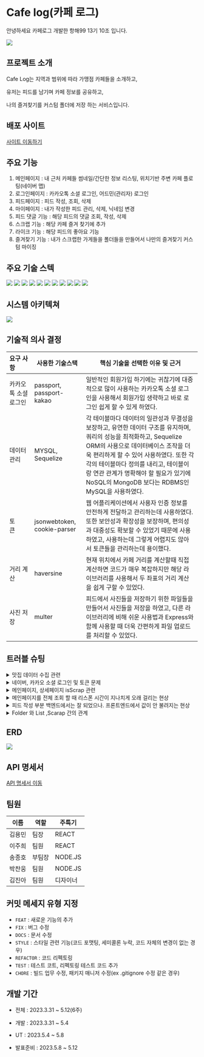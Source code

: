 # Cafe log(카페 로그)
안녕하세요 카페로그 개발한 항해99 13기 10조 입니다.

<img src="https://velog.velcdn.com/images/clue97/post/cb5cdb33-c8b2-466c-a98d-cd475a708a2f/image.png"/>

## 프로젝트 소개
Cafe Log는 지역과 범위에 따라 가맹점 카페들을 소개하고,

유저는 피드를 남기며 카페 정보를 공유하고,

나의 즐겨찾기를 커스텀 폴더에 저장 하는 서비스입니다.

## 배포 사이트
[사이트 이동하기](http://yongminbucket.s3-website.ap-northeast-2.amazonaws.com/)

## 주요 기능

1. 메인페이지 : 내 근처 카페들 썸네일/간단한 정보 리스팅, 위치기반 주변 카페 플로팅(네이버 맵)
2. 로그인페이지 : 카카오톡 소셜 로그인, 어드민(관리자) 로그인
3. 피드페이지 :  피드 작성, 조회, 삭제
4. 마이페이지 : 내가 작성한 피드 관리, 삭제, 닉네임 변경
5. 피드 댓글 기능 : 해당 피드의 댓글 조회, 작성, 삭제
6. 스크랩 기능 : 해당 카페 즐겨 찾기에 추가
7. 라이크 기능 : 해당 피드의 좋아요 기능
8. 즐겨찾기 기능 : 내가 스크랩한 가게들을 폴더들을 만들어서 나만의 즐겨찾기 커스텀 마이징

## 주요 기술 스텍
<div float: left;>
  <img src="https://img.shields.io/badge/javascript-F7DF1E?style=for-the-badge&logo=javascript&logoColor=black">
  <img src="https://img.shields.io/badge/mysql-4479A1?style=for-the-badge&logo=mysql&logoColor=white"> 
  <img src="https://img.shields.io/badge/node.js-339933?style=for-the-badge&logo=Node.js&logoColor=white">
  <img src="https://img.shields.io/badge/express-000000?style=for-the-badge&logo=express&logoColor=white">
  <img src="https://img.shields.io/badge/linux-FCC624?style=for-the-badge&logo=linux&logoColor=black"> 
  <img src="https://img.shields.io/badge/github-181717?style=for-the-badge&logo=github&logoColor=white">
  <img src="https://img.shields.io/badge/git-F05032?style=for-the-badge&logo=git&logoColor=white">
  
  <img src="https://img.shields.io/badge/VSCode-007ACC?style=for-the-badge&logo=Visual Studio Code&logoColor=white"/>
  <img src="https://img.shields.io/badge/NPM-%23000000.svg?style=for-the-badge&logo=npm&logoColor=white"/>
  <img src="https://img.shields.io/badge/AWS-%23232F3E.svg?style=for-the-badge&logo=amazon-aws&logoColor=white"/>
  <img src="https://img.shields.io/badge/EC2-%23FF9900.svg?style=for-the-badge&logo=AmazonEC2&logoColor=white"/>
</div>


## 시스템 아키텍쳐
<img src="https://user-images.githubusercontent.com/121918099/236741003-328d14e6-c36b-4a1c-86fa-780a12a33163.png"/>

## 기술적 의사 결정
| 요구 사항 | 사용한 기술스택 | 핵심 기술을 선택한 이유 및 근거 |
| :--- | --- | --- |
| 카카오톡 소셜 로그인 |passport, passport-kakao|일반적인 회원가입 하기에는 귀찮기에 대중적으로 많이 사용하는 카카오톡 소셜 로그인을 사용해서 회원가입 생략하고 바로 로그인 쉽게 할 수 있게 하였다.|
| 데이터 관리 |MYSQL, Sequelize|각 테이블마다 데이터의 일관성과 무결성을 보장하고, 유연한 데이터 구조를 유지하며, 쿼리의 성능을 최적화하고, Sequelize ORM의 사용으로 데이터베이스 조작을 더욱 편리하게 할 수 있어 사용하였다. 또한 각각의 테이블마다 정의를 내리고, 테이블이랑 연관 관계가 명확해야 할 필요가 있기에 NoSQL의 MongoDB 보다는 RDBMS인 MySQL을 사용하였다.|
| 토큰&nbsp;&nbsp;&nbsp;&nbsp;&nbsp;&nbsp; |jsonwebtoken, cookie-parser|웹 어플리케이션에서 사용자 인증 정보를 안전하게 전달하고 관리하는데 사용하였다. 또한 보안성과 확장성을 보장하며, 편의성과 대중성도 확보할 수 있었기 때문에 사용하였고, 사용하는데 그렇게 어렵지도 않아서 토큰들을 관리하는데 용이했다.|
| 거리 계산 |haversine|현재 위치에서 카페 거리를 계산할때 직접 계산하면 코드가 매우 복잡하지만 해당 라이브러리를 사용해서 두 좌표의 거리 계산을 쉽게 구할 수 있었다.|
| 사진 저장 |multer|피드에서 사진들을 저장하기 위한 파일들을 만들어서 사진들을 저장을 하였고, 다른 라이브러리에 비해 쉬운 사용법과 Express와 함께 사용할 때 더욱 간편하게 파일 업로드를 처리할 수 있었다.|

## 트러블 슈팅
<details>
<summary>맛집 데이터 수집 관련</summary>

- 나타난 문제) 위도,경도(GPS)를 사용해서 유저 위치기반으로 shop 정보들을 뿌려줘야하는데, 그러려면 많은 데이터가 필요. 데이터 크롤링이 가능한지, 이를 우리 데이터로 가공할 수 있는지 확인이 필요

- 해결방안) 크롤링은 요즘 막혀있는 사이트가 점점 늘어나고 있고 설령 가능하더라도 한 페이지에 많아도 몇십개만 넣을 수 있기에 수천개를 넣는거에는 어려움이 많았다. 그래서 우리가 해결 한 방안은 공공데이터포털에서 엑셀로 다운을 받아서 업체들 중에서 서울과 수원 지역들을 필터링 해서 , 주소, 위도, 경도 등 데이터를 수집하였고 이것을  JSON(data.json 파일) 파일로 변환 후 route폴더 안에 있는 temp.js 파일 안에서 데이터베이스에 넣는 작업으로 해결 (4월 11일 해결)

(단, 가게 내 메뉴명, 카테고리, 메뉴의 가격, 전화번호, 영업시간 등등은 공공데이터에는 없어서 우리가 정한 임의의 기준을 잡아서 넣는 것으로 대체)

</details>
<details>
<summary>네이버, 카카오 소셜 로그인 및 토큰 문제</summary>

- 나타난 문제) 카카오,네이버 api를 가져와서 로그인을 백에서는 구현 완료 되었다.  그러나 로그인 구현을 프론트에서 담당하고 인자토큰을 넘겨 받아 구현하는 과정에서  오류가 발생 (4월 3일 문제 추가)
	
- 원인) 문제는 크게 2가지 존재
1. 클라이언트 id,url을 프론트로 설정 (하나의 어플리캐이션의 ID,URL을 사용 했어야 했는데 프론트id 백  rul을 사용했었다) 
2. 프론트 어플리캐이션 보안설정 (어플리캐이션에 보안설정이 되어있을 경우 시크릿 값을 추가로 보내야 했었다)
    
- 해결) 넘겨받은 값이 인자코드가 아니라 접근 코드를 받았다 (4월 8일 해결)

(최종적으로는 카카오톡 소셜 로그인만 구현 → 굳이 소셜로그인 2개 쓸 필요가 없었고, 네이버 소셜 로그인은 카카오톡보다 보안이 엄격해서 최종적으로 제외함)

</details>
<details>
<summary>메인페이지, 상세페이지 isScrap 관련</summary>

- 나타난 문제) 현재 메인페이지와 상세페이지는 로그인 없이도 이용 할 수 있게 구현하였는데, 해당 카페에 스크랩을 했는지 안했는지를 기능을 추가하게 되면서 로그인 필수 기능이 되어버려,  메인페이지, 상세페이지 마저도 로그인 이용자만 할 수 있게 되는 문제점을 발견하였다. (4월 14일 문제 추가)
    
- 해결방안) 기존 소셜 로그인 미들웨어(snsAuthmiddleware)에서 같은 파일을 하나 더 복사해서, 토큰 유무 체크하는 에러핸들링만 제거한 미들웨어(snsMiddleware)를 하나 더 만든 다음, 기존 shop.route에서 로그인 유무 따지지 않는 미들웨어를 사용하고, shop.controller에서도 if….else문을 사용해서 로그인 했을때는 scrap를 확인해서 있으면 true, 없으면 false로 출력하게 하였고, 비로그인이면 전부 false로 고정을 하는 것으로 해결하였다. (4월 17일 해결)

</details>
<details>
<summary>메인페이지를 전체 조회 할 때 리스폰 시간이 지나치게 오래 걸리는 현상</summary>

- 나타난 문제) 로컬 테스트 했을 때에는 맛집 데이터가 2 ~ 30개 밖에 없던 시절에는 걸려도 0.5초 밖에 안되었는데  맛집 데이터를 3천개 넣고 전체 조회 돌리면 4 ~ 50초 넘게 걸리는 현상을 발견하였다. (4월 17일 문제 추가)

<img src="https://file.notion.so/f/s/beb9f5f6-7ec9-4b62-a9f8-4743654643ea/Untitled.png?id=5e759c20-6eb9-44f7-a421-200e06e1dd54&table=block&spaceId=83c75a39-3aba-4ba4-a792-7aefe4b07895&expirationTimestamp=1683615898901&signature=Fn2cbnl_UpfPAJUZqOH3KwD5IVYZZiqU0mJ8p5uVMxk&downloadName=Untitled.png"/>

- 원인) findAll으로 맛집 고유번호(ShopId) 하나하나마다 쿼리를 3천번이 넘게 실행되서 4~50초 넘게 걸리는 현상을 발견하였다. 

<img src="https://file.notion.so/f/s/c5682b09-1fb0-4f0d-99bb-51da9daaca82/Untitled.png?id=14bb6c9f-0a5c-4063-8f9e-3a2178e3c5f8&table=block&spaceId=83c75a39-3aba-4ba4-a792-7aefe4b07895&expirationTimestamp=1683616038420&signature=GLDWtBFyagdJCAaEbtwwB0i-sxRa_A_cO2zxNzIfuvM&downloadName=Untitled.png"/>

- 해결방안) 해당 맛집마다 feedCount와 isScrap 유무를 확인하기 때문에 카페 하나하나마다 for문으로 다 돌렸고 그 안에 mysql 조건문을 사용했기 때문에 그래서 쿼리가 3천개가 나와서 오래 걸렸고, respone에 해당되지 않는 카페들도 모두 쿼리를 실행을 하였다. 그래서 isScrap과 feedCount 데이터 가공하는 것은 우선적으로 제외 한 후 기존 데이터들은 그대로 먼저 출력을 하였다. 그 다음에 조건에 맞는 것들만 변수 cn으로 선언해 length 길이만큼만 쿼리가 실행 할 수 있게 하였고, 또 다른 result2 변수를 만들어서 거기서 feedCount와 isScrap를 출력하는 방법으로 구현을 하였다. 그 결과 조건에 맞는 맛집만 쿼리가 실행하게 바뀌었고, 덕분에 시간도 4~50초 걸리는 부분을 0.3~5초 정도로 대폭 단축하였다. (4월 18일 해결)

<img src="https://file.notion.so/f/s/bae28af0-a438-4579-96a2-ebdebf8603cd/Untitled.png?id=a168b2a8-29ce-431f-be90-89a8d3b00e68&table=block&spaceId=83c75a39-3aba-4ba4-a792-7aefe4b07895&expirationTimestamp=1683616059533&signature=0VbvggGmmOzKSRNfkkMmJFhtbMINLTYfS3099wx8768&downloadName=Untitled.png"/>

</details>
<details>
<summary>피드 작성 부분 백엔드에서는 잘 되었으나. 프론트엔드에서 값이 안 불려지는 현상</summary>

- 나타난 문제) 백엔드에서는 postman으로 form-data로 작성이 잘 되는 것을 확인하였고 해당 부분을 ec2로 배포를 하였지만, 프론트에서는 피드 작성 부분에서 feedPic 값이 불려지지 않는 현상이 발생 (4월 19일 문제 추가)

- 해결 방안) 지금까지 사진을 담기 위한 multer 라이브러리를 사용하였는데,  여러 사진을 업로드 하는 함수인 upload.fields를 사용하고 있었다. 근데 어쩌피 사진은 1장만 구현 하면 되었는데 나중에 feed.route파일에서 upload.slngle로 바꾸고 피드 컨트롤러 계층에서도 req.files에서 req.file로 바꾸니까 비로소 값이 받아지는 것을 확인하였다. 프론트에서는 사진이 어쩌피 한장이라 배열이 아닌 string으로 구현을 했어서 값이 불러지지 않았던 것으로 추정된다. 만약  upload.fields로 한다면 사진이 여러 장 이다 보니까 프론트에서 값 받아오는 방식을 배열 형식으로 구현하면 되지 않을까 생각한다. 일단은 우리쪽에서  upload.slngle로 바꾸는 것으로 해결하였다.  (4월 20일 해결)

```js
    //변경 전
    router.post("/shop/:shopId/feed",authMiddle, upload.fields([{ name: 'feedPic', maxCount: 1 }]), feedController.postFeed2);
    //변경 후
    router.post("/shop/:shopId/feed",authMiddle, upload.single('feedPic'), feedController.postFeed);
```

</details>
<details>
<summary>Folder 와 List ,Scarap 간의 관계</summary>

- 나타난 문제) scrap을 이용해 list를 찾지 못하는 현상 (4월 24일 문제 추가)
  <details>
  <summary>시도해본 erd 설계</summary>
  <img src="https://file.notion.so/f/s/25e79feb-02a4-46ac-a189-93d90c958b39/drawSQL--export-2023-04-24.png?id=2d5160cb-beaf-49ac-a6bc-e7f42d1b416b&table=block&spaceId=83c75a39-3aba-4ba4-a792-7aefe4b07895&expirationTimestamp=1683616900557&signature=MQYHRMLN5Av2jOQJjbTQSkAWsUSrHFmk5hWB2Bmhrns&downloadName=drawSQL--export-2023-04-24.png"/>
  <img src="https://file.notion.so/f/s/a9b38f1e-7a91-4fb0-828a-403bb4d36fac/drawSQL--export-2023-04-25.png?id=028a26fb-31fd-410e-aa82-c546ca687628&table=block&spaceId=83c75a39-3aba-4ba4-a792-7aefe4b07895&expirationTimestamp=1683616962925&signature=jU-wsuziobHeIMvSjnp2-ry3HQ_qy8dB0z9FHqh9TUo&downloadName=drawSQL--export-2023-04-25.png"/>
  <img src="https://file.notion.so/f/s/4b78961f-f804-437e-9c14-2489f6feaffc/erd1.jpg?id=55e488a6-11d3-4962-aa38-29c90d53654f&table=block&spaceId=83c75a39-3aba-4ba4-a792-7aefe4b07895&expirationTimestamp=1683616798235&signature=tDPgyJ7WB3qy1i7xCBgVfOTJvBlrsdFq1c8nZJcAOj0&downloadName=erd1.jpg"/>
  </details>

- 해결방안) list는 folderId와 ScarpId를 가져서 1:n 관계를 형성하였고 userId를 통해 list값을 찾아오는 방식으로 구현 (4월 27일 해결)

<img src="https://file.notion.so/f/s/81a652cb-e1ec-46c6-9c01-dafdc87cf2fd/%EC%99%84%EC%84%B1%EB%90%9C_erd.jpg?id=8247ebae-dc74-4d1e-ad22-64b6884c23b0&table=block&spaceId=83c75a39-3aba-4ba4-a792-7aefe4b07895&expirationTimestamp=1683616626757&signature=gMC0WnPbHpBb8n74jViVFR6c_T_nsqTKPQb0kgMGLfc&downloadName=%EC%99%84%EC%84%B1%EB%90%9C+erd.jpg"/>
</details>

## ERD
<img src="https://www.notion.so/image/https%3A%2F%2Fs3-us-west-2.amazonaws.com%2Fsecure.notion-static.com%2Fa88cb49f-dbec-4e0e-b3cc-aeaf9f892fc1%2FdrawSQL--export-2023-05-05_(1).png?id=d0f7ec1b-68c1-410d-82cd-d5564f30fb06&table=block&spaceId=260f887b-8556-40ce-a271-f96b57122ce0&width=2000&userId=590d24df-8177-46bb-a06f-834b55fe5afd&cache=v2"/>

## API 명세서
[API 명세서 이동](https://www.notion.so/bb4ae82cea364e9ab9ac97cb39f099fa?v=19d62894b34c46cc99ee7311e782da6c)

## 팀원
|이름|역할|주특기|
|------|---|---|
|김용민|팀장|REACT|
|이주희|팀원|REACT|
|송종호|부팀장|NODE.JS|
|박찬웅|팀원|NODE.JS|
|김진아|팀원|디자이너|

## 커밋 메세지 유형 지정

- `FEAT` : 새로운 기능의 추가
- `FIX` : 버그 수정
- `DOCS` : 문서 수정
- `STYLE` : 스타일 관련 기능(코드 포맷팅, 세미콜론 누락, 코드 자체의 변경이 없는 경우)
- `REFACTOR` : 코드 리펙토링
- `TEST` : 테스트 코트, 리펙토링 테스트 코드 추가
- `CHORE` : 빌드 업무 수정, 패키지 매니저 수정(ex .gitignore 수정 같은 경우)

## 개발 기간
- 전체 : 2023.3.31 ~ 5.12(6주)

- 개발 : 2023.3.31 ~ 5.4

- UT : 2023.5.4 ~ 5.8

- 발표준비 : 2023.5.8 ~ 5.12
